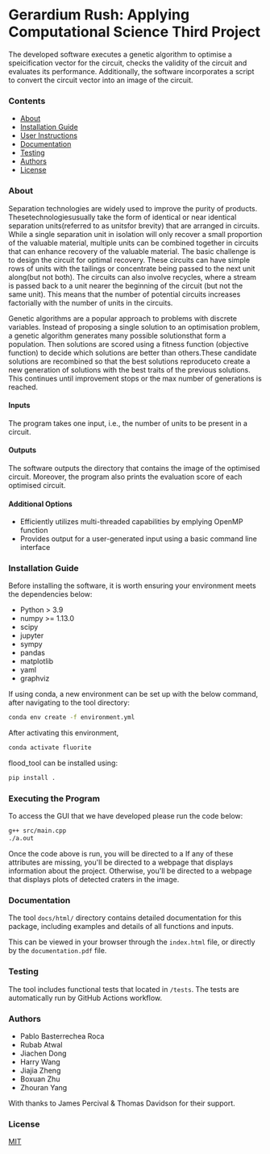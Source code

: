 # Gerardium Rush: Applying Computational Science Third Project 
The developed software executes a genetic algorithm to optimise a speicification vector for the circuit, checks the validity of the circuit and evaluates its performance. Additionally, the software incorporates a script to convert the circuit vector into an image of the circuit.

### **Contents**

<!-- TOC -->
* [About](#about)
* [Installation Guide](#installation-guide)
* [User Instructions](#user-instructions)
* [Documentation](#documentation)
* [Testing](#testing)
* [Authors](#authors)
* [License](#license)
<!-- TOC -->

### **About**

Separation technologies are widely used to improve the purity of products. Thesetechnologiesusually take the form of identical or near identical separation units(referred to as unitsfor brevity) that are arranged in circuits. While a single separation unit in isolation will only recover a small proportion of the valuable material, multiple units can be combined together in circuits that can enhance recovery of the valuable material. The basic challenge is to design the circuit for optimal recovery. These circuits can have simple rows of units with the tailings or concentrate being passed to the next unit along(but not both). The circuits can also involve recycles, where a stream is passed back to a unit nearer the beginning of the circuit (but not the same unit). This means that the number of potential circuits increases factorially with the number of units in the circuits.

Genetic algorithms are a popular approach to problems with discrete variables. Instead of proposing a single solution to an optimisation problem, a genetic algorithm generates many possible solutionsthat form a population. Then solutions are scored using a fitness function (objective function) to decide which solutions are better than others.These candidate solutions are recombined so that the best solutions reproduceto create a new generation of solutions with the best traits of the previous solutions. This continues until improvement stops or the max number of generations is reached.

#### **Inputs**
The program takes one input, i.e., the number of units to be present in a circuit.

#### **Outputs**
The software outputs the directory that contains the image of the optimised circuit. Moreover, the program also prints the evaluation score of each optimised circuit.

#### **Additional Options**
- Efficiently utilizes multi-threaded capabilities by emplying OpenMP function
- Provides output for a user-generated input using a basic command line interface

### **Installation Guide**

Before installing the software, it is worth ensuring your environment meets the dependencies below:

- Python > 3.9
- numpy >= 1.13.0
- scipy
- jupyter
- sympy
- pandas
- matplotlib
- yaml
- graphviz

If using conda, a new environment can be set up with the below command, after navigating to the tool directory:

```bash
conda env create -f environment.yml
```

After activating this environment,

```bash
conda activate fluorite
```

flood_tool can be installed using:

```bash
pip install .
```

### **Executing the Program**

To access the GUI that we have developed please run the code below:
```bash
g++ src/main.cpp
./a.out
```

Once the code above is run, you will be directed to a 
If any of these attributes are missing, you'll be directed to a webpage that displays information about the project.
Otherwise, you'll be directed to a webpage that displays plots of detected craters in the image.
                                     
### **Documentation**

The tool `docs/html/` directory contains detailed documentation for this package, including examples and details of all functions and inputs.

This can be viewed in your browser through the `index.html` file, or directly by the `documentation.pdf` file.

### **Testing**

The tool includes functional tests that located in `/tests`. The tests are automatically run by GitHub Actions workflow.

### **Authors**

- Pablo Basterrechea Roca
- Rubab Atwal
- Jiachen Dong
- Harry Wang
- Jiajia Zheng
- Boxuan Zhu
- Zhouran Yang

With thanks to James Percival & Thomas Davidson for their support.
 
### **License**
[MIT](https://choosealicense.com/licenses/mit/)
